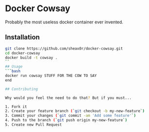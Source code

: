 # Docker Cowsay

Probably the most useless docker container ever invented.

## Installation
```bash
git clone https://github.com/sheax0r/docker-cowsay.git
cd docker-cowsay
docker build -t cowsay .
``
## Usage
```bash
docker run cowsay STUFF FOR THE COW TO SAY
end

## Contributing

Why would you feel the need to do that? But if you must...

1. Fork it
2. Create your feature branch (`git checkout -b my-new-feature`)
3. Commit your changes (`git commit -am 'Add some feature'`)
4. Push to the branch (`git push origin my-new-feature`)
5. Create new Pull Request
